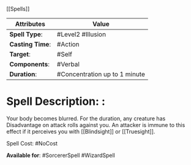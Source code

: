 [[Spells]]

| Attributes        | Value                         |
| ----------------- | ----------------------------- |
| **Spell Type**:   | #Level2 #Illusion             |
| **Casting Time**: | #Action                       |
| **Target**:       | #Self                         |
| **Components**:   | #Verbal                       |
| **Duration**:     | #Concentration up to 1 minute |

# Spell Description: : 
Your body becomes blurred. For the duration, any creature has Disadvantage on attack rolls against you. An attacker is immune to this effect if it perceives you with [[Blindsight]] or [[Truesight]].

Spell Cost: #NoCost 

**Available for**: #SorcererSpell #WizardSpell 